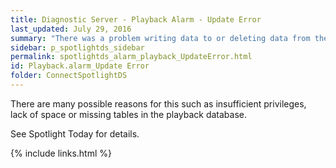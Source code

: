 ```yaml
---
title: ﻿Diagnostic Server - Playback Alarm - Update Error
last_updated: July 29, 2016
summary: "There was a problem writing data to or deleting data from the playback database."
sidebar: p_spotlightds_sidebar
permalink: spotlightds_alarm_playback_UpdateError.html
id: Playback.alarm_Update Error
folder: ConnectSpotlightDS
---
```



There are many possible reasons for this such as insufficient privileges, lack of space or missing tables in the playback database.

See <xref href="spotlight:AlarmLog.AlarmLogCurrent" format="html" scope="external">Spotlight Today</xref> for details.


{% include links.html %}
